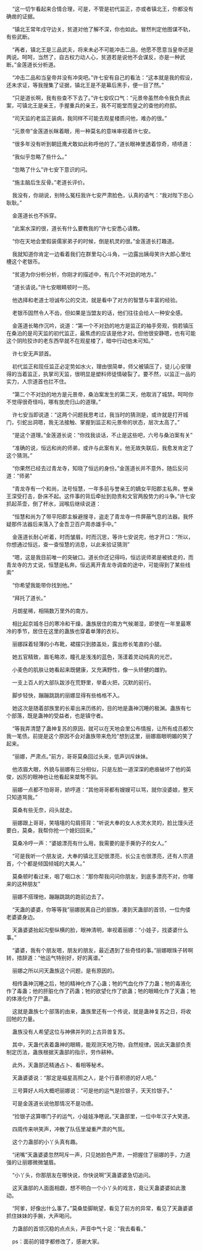     “这一切乍看起来合情合理，可是，不管是初代监正，亦或者镇北王，你都没有确凿的证据。

    “镇北王常年戍守边关，贫道对他了解不深，你也如此。冒然判定他图谋不轨，有些武断。

    “再者，镇北王是三品武夫，将来未必不可能冲击二品，他愿不愿意当皇帝还是两说。呵呵，当然了，自古权力动人心，贫道若是说他不会谋反，亦是一种武断。”金莲道长分析道。

    “冲击二品和当皇帝并没有冲突吧。”许七安有自己的看法：“这本就是我的假设，还未求证，等我搜集了证据，镇北王是不是幕后黑手，便一目了然。”

    “只是道长啊，我有些查不下去了。”许七安叹口气：“元景帝虽然命令我负责此案，可镇北王是亲王，手握重兵的亲王，我不可能堂而皇之的查他的府邸。

    “司天监的老监正装病，我同样不可能去观星楼质问他，难办的很。”

    “元景帝”金莲道长眯着眼，用一种莫名的意味审视着许七安。

    “很多年没有听到朝廷鹰犬敢如此称呼他的了。”道长眼神里透着惊奇，啧啧道：

    “我似乎忽略了些什么。”

    “忽略了什么”许七安下意识的问。

    “施主脑后生反骨。”老道长评价。

    我没有，你胡说，别特么冤枉我许七安严肃脸色，认真的语气：“我对陛下忠心耿耿。”

    金莲道长也不拆穿。

    “此案水深的很，道长有什么要教我的”许七安悉心请教。

    “你在天地会里假装儒家弟子的时候，倒是机灵的很。”金莲道长打趣道。

    我就知道你肯定一边看着我们在群里勾心斗角，一边露出姨母笑许大郎心里吐槽这个老银币。

    “贫道为你分析分析，你刚才的描述中，有几个不对劲的地方。”

    “道长请说。”许七安眼睛顿时一亮。

    他选择和老道士坦诚布公的交流，就是看中了对方的智慧与丰富的经验。

    老银币固然令人不齿，但如果是当盟友的话，他们往往会给人一种安全感。

    金莲道长略作沉吟，说道：“第一个不对劲的地方是监正的袖手旁观，倘若镇压在桑泊的是司天监的初代监正，最焦虑的应该是他才对。但他很安静嗯，也有可能这个阴险狡诈的老东西早就不在观星楼了，暗中行动也未可知。”

    许七安无声颔首。

    初代监正和现任监正必定势如水火，理由很简单，师父被镇压了，徒儿心安理得的当着监正，执掌司天监，很明显是塑料师徒情破裂了。要不然，以监正一品的实力，人宗道首也拦不住。

    “第二个不对劲的地方是元景帝，桑泊案发生的第二天，他取消了城禁。呵呵你不觉得很奇怪吗，哪有放虎归山的道理。”

    许七安当即说道：“这两个问题我思考过，我当时的猜测是，或许就是打开城门，引蛇出洞嗯，我无法接触、掌握到监正和元景帝的状态，层次太高了。”

    “是这个道理。”金莲道长说：“你找我谈话，不止是这些吧，六号与桑泊案有关”

    “准确的说，恒远和尚的师弟，或许与此案有关。他无故失联后，我愈发肯定了这个猜测。”

    “你果然已经去过青龙寺，知晓了恒远的身份。”金莲道长并不意外，随后反问道：“师弟”

    “青龙寺有一个和尚，法号恒慧，一年多前与誉亲王的嫡女平阳郡主私奔。誉亲王深受打击，卧床不起。这件事的背后牵扯到勋贵和文官两股势力的斗争。”许七安抓起茶壶，倒了杯水，润喉后继续说道：

    “恒慧和尚为了带平阳郡主躲避搜寻，盗走了青龙寺一件屏蔽气息的法器。我怀疑那件法器后来落入了金吾卫百户周赤雄手中。”

    金莲道长耐心听着，时而皱眉，时而沉思，等许七安说完，他才开口：“所以，你想通过恒远，查一查恒慧的消息，以此来验证猜测”

    “嗯，这是我目前唯一的突破口。道长你还记得吗，恒远说师弟是被掳走的，而青龙寺的方丈说，恒慧是私奔。恒远离开青龙寺调查的途中，可能得到了某些线索”

    “你希望我能带你找到他。”

    “拜托了道长。”

    月朗星稀，相隔数万里外的南方。

    相比起京城冬日的寒冷和干燥，蛊族居住的南方气候潮湿，即使在一年里最寒冷的季节，居住在这里的蛊族也穿着单薄的衣衫。

    丽娜踩着轻薄的小布靴，裙摆只到膝盖处，露出修长笔直的小腿。

    她五官精致，眉毛略浓，瞳孔是浅浅的蓝色，荡漾着灵动纯真的光芒。

    小麦色的肌肤让她看起来既健康，又充满野性，像一头矫健的雌豹。

    一支上百人的大部队跋涉在荒野里，举着火把，沉默的前行。

    脚步轻快，蹦蹦跳跳的丽娜显得有些格格不入。

    她这次是随着部族里的长辈出来历练的，目的地是蛊神沉睡的极渊。蛊族有七个部落，既是蛊神的受益者，也是镇守者。

    “等我弄清楚了蛊神复苏的原因，就可以在天地会里公布情报，让所有成员都欠我一笔债。前提是这个原因不会对蛊族带来危险”想到这里，丽娜眉眼明媚的笑了起来。

    “丽娜，严肃点。”前方，哥哥莫桑回过头来，低声训斥妹妹。

    他浓眉大眼，外貌与丽娜有三分相似，只是左脸一道深深的疤痕破坏了他的英俊，凶厉的眼神也让他看起来桀骜不驯。

    丽娜一点都不怕哥哥，娇哼道：“其他哥哥都有嫂嫂可以骂，就你没婆娘，整天只知道骂我。”

    莫桑有些无奈，闷头就走。

    丽娜跟上哥哥，笑嘻嘻的勾肩搭背：“听说大奉的女人水灵水灵的，脸比馒头还要白，莫桑，我帮你抢一个媳妇回来。”

    莫桑冷哼一声：“婆娘漂亮有什么用，我需要的是手撕豹子的女人。”

    “可是我听一个朋友说，大奉的镇北王妃很漂亮，长公主也很漂亮，还有人宗道首，个个都是倾国倾城的大美人。”

    莫桑顿时看过来，咽了咽口水：“那你帮我问问你朋友，到底多漂亮不对，你哪来的这种朋友”

    丽娜不搭理他，蹦蹦跳跳的跑前边去了。

    “天蛊的婆婆，你等等我”丽娜脱离自己的部族，凑到天蛊部的首领，一位佝偻老婆婆身边。

    天蛊婆婆抬起沟壑纵横的脸，眼神清明，审视着丽娜：“小娃子，找婆婆什么事。”

    “婆婆，我有个朋友嗯，朋友的朋友，最近遇到了些奇怪的事。”丽娜眼珠子转啊转，措辞道：“他运气特别好，好的离谱。”

    丽娜之所以问天蛊族这个问题，是有原因的。

    相传蛊神沉睡之后，牠的精神化作了心蛊；牠的气血化作了力蛊；牠的毒液化作了毒蛊；他的肝脏化作了药蛊；牠的欲望化作了欲蛊；牠的眼睛化作了天蛊；牠的体液化作了尸蛊。

    这就是蛊族七个部落的由来，蛊族里还有一个传说，就是蛊神复苏之日，将收回牠的力量。

    蛊族没有人希望这位与神佛并列的上古异兽复苏。

    其中，天蛊代表着蛊神的眼睛，能观测天地万物，自然规律。因此天蛊部负责制定历法，蛊族根据天蛊部的指示，劳作耕种。

    此外，天蛊部还精通占卜、看相等秘术。

    天蛊婆婆说：“那定是福星高照之人，是个行善积德的好人吧。”

    三号算好人吗大概吧丽娜说：“可是他的运气是捡银子，天天捡银子。”

    可是金莲道长说他那情况不是功德。

    “捡银子这算哪门子的运气，小娃娃净瞎说。”天蛊部里，一位中年汉子大笑道。

    四周传来哄笑声，冲散了队伍里凝重严肃的气氛。

    这个力蛊部的小丫头真有趣。

    “闭嘴”天蛊婆婆忽然呵斥一声，只见她脸色严肃，一把握住了丽娜的手，力道强的让丽娜微微皱眉。

    “小丫头，你那朋友在哪快说，你快说啊”天蛊婆婆急切追问。

    这天蛊部的人面面相觑，想不明白一个小丫头的戏言，竟让天蛊婆婆如此激动。

    “阿爹，好像出什么事了。”莫桑垫脚眺望，看见了前方的异常，看见了天蛊婆婆抓住妹妹的手腕，大声喝问。

    力蛊部的首领沉稳的点点头，声音中气十足：“我去看看。”

    ps：面前的错字都修改了，感谢大家。